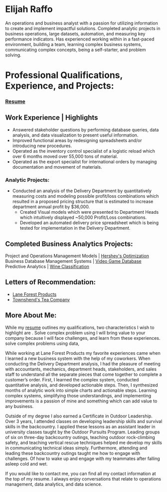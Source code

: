 # Elijah Raffo  
An operations and business analyst with a passion for utilizing information to create and implement impactful solutions. Completed analytic projects in business operations, large datasets, automation, and measuring key performance indicators. Has experienced working within in a fast-paced environment, building a team, learning complex business systems, communicating complex concepts, being a self-starter, and problem solving. 

# Professional Qualifications, Experience, and Projects:
### [Resume](eliraffo.github.io/AlphaResume_ERaffo(2019).pdf)

## Work Experience | Highlights
- Answered stakeholder questions by performing database queries, data analysis, and data visualization to present useful information.
- Improved functional areas by redesigning spreadsheets and/or introducing new procedures.
- Operated as the inventory control specialist of a logistic reload which over 6 months moved over 55,000 tons of material.
- Operated as the export specialist for international orders by managing documentation and movement of materials.

### Analytic Projects:
- Conducted an analysis of the Delivery Department by quantitatively measuring costs and modeling possible profit/loss combinations which resulted in a proposed pricing structure that is estimated to increase department annual profit by $36,000.
   - Created Visual models which were presented to Department Heads which intuitively displayed ~50,000 Profit/Loss combinations.
   - Developed an automated delivery price spreadsheet which is being tested for implementation in the Delivery Department.

## Completed Business Analytics Projects:
Project and Operations Management Models | [Hershey's Optimization](eliraffo.github.io/OBA466)
Business Database Management Systems | [Video Game Database](eliraffo.github.io/OBA444)
Predictive Analytics | [Wine Classification](eliraffo.github.io/OBA410)

## Letters of Recommendation:
- [Lane Forest Products](eliraffo.github.io/LOR_LaneForest.PDF)
- [Townshend's Tea Company](eliraffo.github.io/LOR_Townshends.PDF)

## More About Me:
While my [resume](eliraffo.github.io/AlphaResume_ERaffo(2019).pdf) outlines my qualifications, two characteristics I wish to highlight are . Solve complex problem using  I will bring value to your company because I will face challenges, and learn from these experiences. solve complex problems using data, [](=250x250)

While working at Lane Forest Products my favorite experiences came when I learned a new business system with the help of my coworkers. When conducting the Delivery Department analysis, I had the pleasure of meeting with accountants, mechanics, department heads, stakeholders, and sales staff to understand all the separate pieces that come together to complete a customer’s order. First, I learned the complex system, conducted quantitative analysis, and developed actionable steps. Then, I synthesized months of analytic work into simple charts and actionable steps. Learning complex systems, simplifying those understandings, and implementing improvements is a passion of mine and something which can add value to any business.

Outside of my degree I also earned a Certificate in Outdoor Leadership. Over 3 years, I attended classes on developing leadership skills and survival skills in the backcountry. I applied these lessons as an assistant leader in university classes taught by the Outdoor Pursuits Program. Leading groups of six on three-day backcountry outings, teaching outdoor rock-climbing safety, and teaching vertical rescue techniques helped me develop my skills in communicating technical ideas simply. Furthermore, attending and leading these backcountry outings taught me how to engage with challenges. Of how to wake up and engage with my teammates after falling asleep cold and wet.

If you would like to contact me, you can find all my contact information at the top of my resume. I always enjoy conversations that relate to operations management, data analytics, and data science.
